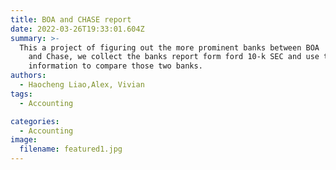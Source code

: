 ```yaml
---
title: BOA and CHASE report
date: 2022-03-26T19:33:01.604Z
summary: >-
  This a project of figuring out the more prominent banks between BOA
    and Chase, we collect the banks report form ford 10-k SEC and use the data and
    information to compare those two banks.
authors:
  - Haocheng Liao,Alex, Vivian
tags:
  - Accounting

categories:
  - Accounting
image:
  filename: featured1.jpg
---
```

